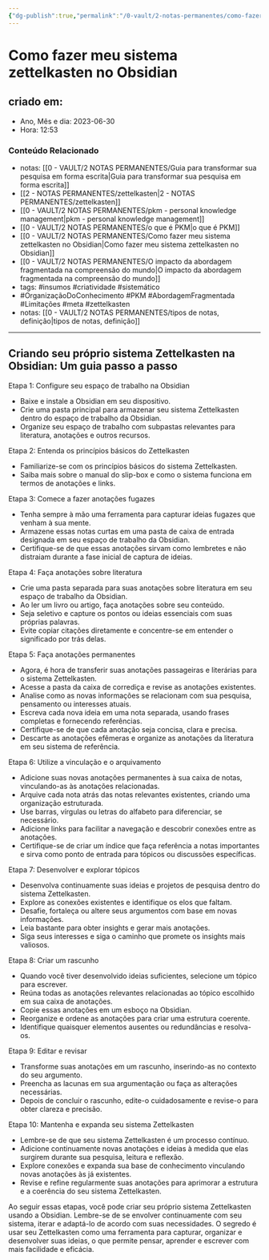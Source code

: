 ```yaml
---
{"dg-publish":true,"permalink":"/0-vault/2-notas-permanentes/como-fazer-meu-sistema-zettelkasten-no-obsidian/","tags":["permanente","insumos","criatividade","sistemático","OrganizaçãoDoConhecimento","PKM","AbordagemFragmentada","Limitações","meta","zettelkasten"],"dgHomeLink":true,"dgShowLocalGraph":true,"dgShowFileTree":true,"dgEnableSearch":true,"noteIcon":""}
---
```


# Como fazer meu sistema zettelkasten no Obsidian

## criado em: 
-  Ano, Mês e dia: 2023-06-30
- Hora: 12:53

### Conteúdo Relacionado
- notas: [[0 - VAULT/2 NOTAS PERMANENTES/Guia para transformar sua pesquisa em forma escrita\|Guia para transformar sua pesquisa em forma escrita]]
- [[2 - NOTAS PERMANENTES/zettelkasten\|2 - NOTAS PERMANENTES/zettelkasten]]
- [[0 - VAULT/2 NOTAS PERMANENTES/pkm - personal knowledge management\|pkm - personal knowledge management]]
- [[0 - VAULT/2 NOTAS PERMANENTES/o que é PKM\|o que é PKM]]
- [[0 - VAULT/2 NOTAS PERMANENTES/Como fazer meu sistema zettelkasten no Obsidian\|Como fazer meu sistema zettelkasten no Obsidian]]
- [[0 - VAULT/2 NOTAS PERMANENTES/O impacto da abordagem fragmentada na compreensão do mundo\|O impacto da abordagem fragmentada na compreensão do mundo]]
- tags: #insumos #criatividade #sistemático 
- #OrganizaçãoDoConhecimento #PKM #AbordagemFragmentada #Limitações #meta #zettelkasten 
- notas: [[0 - VAULT/2 NOTAS PERMANENTES/tipos de notas, definição\|tipos de notas, definição]]

---

## Criando seu próprio sistema Zettelkasten na Obsidian: Um guia passo a passo

Etapa 1: Configure seu espaço de trabalho na Obsidian
- Baixe e instale a Obsidian em seu dispositivo.
- Crie uma pasta principal para armazenar seu sistema Zettelkasten dentro do espaço de trabalho da Obsidian.
- Organize seu espaço de trabalho com subpastas relevantes para literatura, anotações e outros recursos.

Etapa 2: Entenda os princípios básicos do Zettelkasten
- Familiarize-se com os princípios básicos do sistema Zettelkasten.
- Saiba mais sobre o manual do slip-box e como o sistema funciona em termos de anotações e links.

Etapa 3: Comece a fazer anotações fugazes
- Tenha sempre à mão uma ferramenta para capturar ideias fugazes que venham à sua mente.
- Armazene essas notas curtas em uma pasta de caixa de entrada designada em seu espaço de trabalho da Obsidian.
- Certifique-se de que essas anotações sirvam como lembretes e não distraiam durante a fase inicial de captura de ideias.

Etapa 4: Faça anotações sobre literatura
- Crie uma pasta separada para suas anotações sobre literatura em seu espaço de trabalho da Obsidian.
- Ao ler um livro ou artigo, faça anotações sobre seu conteúdo.
- Seja seletivo e capture os pontos ou ideias essenciais com suas próprias palavras.
- Evite copiar citações diretamente e concentre-se em entender o significado por trás delas.

Etapa 5: Faça anotações permanentes
- Agora, é hora de transferir suas anotações passageiras e literárias para o sistema Zettelkasten.
- Acesse a pasta da caixa de corrediça e revise as anotações existentes.
- Analise como as novas informações se relacionam com sua pesquisa, pensamento ou interesses atuais.
- Escreva cada nova ideia em uma nota separada, usando frases completas e fornecendo referências.
- Certifique-se de que cada anotação seja concisa, clara e precisa.
- Descarte as anotações efêmeras e organize as anotações da literatura em seu sistema de referência.

Etapa 6: Utilize a vinculação e o arquivamento
- Adicione suas novas anotações permanentes à sua caixa de notas, vinculando-as às anotações relacionadas.
- Arquive cada nota atrás das notas relevantes existentes, criando uma organização estruturada.
- Use barras, vírgulas ou letras do alfabeto para diferenciar, se necessário.
- Adicione links para facilitar a navegação e descobrir conexões entre as anotações.
- Certifique-se de criar um índice que faça referência a notas importantes e sirva como ponto de entrada para tópicos ou discussões específicas.

Etapa 7: Desenvolver e explorar tópicos
- Desenvolva continuamente suas ideias e projetos de pesquisa dentro do sistema Zettelkasten.
- Explore as conexões existentes e identifique os elos que faltam.
- Desafie, fortaleça ou altere seus argumentos com base em novas informações.
- Leia bastante para obter insights e gerar mais anotações.
- Siga seus interesses e siga o caminho que promete os insights mais valiosos.

Etapa 8: Criar um rascunho
- Quando você tiver desenvolvido ideias suficientes, selecione um tópico para escrever.
- Reúna todas as anotações relevantes relacionadas ao tópico escolhido em sua caixa de anotações.
- Copie essas anotações em um esboço na Obsidian.
- Reorganize e ordene as anotações para criar uma estrutura coerente.
- Identifique quaisquer elementos ausentes ou redundâncias e resolva-os.

Etapa 9: Editar e revisar
- Transforme suas anotações em um rascunho, inserindo-as no contexto do seu argumento.
- Preencha as lacunas em sua argumentação ou faça as alterações necessárias.
- Depois de concluir o rascunho, edite-o cuidadosamente e revise-o para obter clareza e precisão.

Etapa 10: Mantenha e expanda seu sistema Zettelkasten
- Lembre-se de que seu sistema Zettelkasten é um processo contínuo.
- Adicione continuamente novas anotações e ideias à medida que elas surgirem durante sua pesquisa, leitura e reflexão.
- Explore conexões e expanda sua base de conhecimento vinculando novas anotações às já existentes.
- Revise e refine regularmente suas anotações para aprimorar a estrutura e a coerência do seu sistema Zettelkasten.

Ao seguir essas etapas, você pode criar seu próprio sistema Zettelkasten usando a Obsidian. Lembre-se de se envolver continuamente com seu sistema, iterar e adaptá-lo de acordo com suas necessidades. O segredo é usar seu Zettelkasten como uma ferramenta para capturar, organizar e desenvolver suas ideias, o que permite pensar, aprender e escrever com mais facilidade e eficácia.